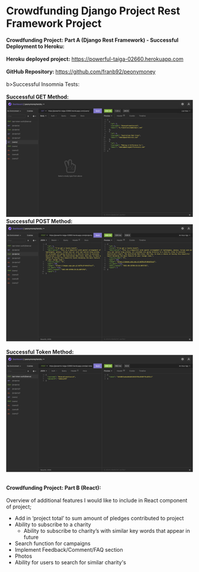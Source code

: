 # Crowdfunding Django Project Rest Framework Project

<b>Crowdfunding Project: Part A (Django Rest Framework) - Successful Deployment to Heroku:</b><br></br> 
<b>Heroku deployed project:</b> https://powerful-taiga-02660.herokuapp.com<br></br>
<b>GitHub Repository: </b>https://github.com/franb92/peonymoney<br></br>
b>Successful Insomnia Tests:</b><br></br>
<b>Successful GET Method: </b>![alt text](https://github.com/franb92/peonymoney/blob/524b1f95cf6783051b4d08724dd05295fccc4de8/Submissionscreenshots/SuccessfulGETmethod.jpg?raw=true)
<b>Successful POST Method: </b>![alt text](https://github.com/franb92/peonymoney/blob/0393db3c0c7fd2b54cbb32f07ccc737dc1889a89/Submissionscreenshots/SuccessfulPOSTmethod.jpg?raw=true)<br></br>
<b>Successful Token Method: </b>![alt text](https://github.com/franb92/peonymoney/blob/e307929eebf7e6157a1eda00e0460ec1025aa62b/Submissionscreenshots/SuccessfulTokenMethod?raw=true)<br></br>


<b>Crowdfunding Project: Part B (React):</b><br></br>
Overview of additional features I would like to include in React component of project;
- Add in ‘project total’ to sum amount of pledges contributed to project
- Ability to subscribe to a charity
    - Ability to subscribe to charity’s with similar key words that appear in future
- Search function for campaigns
- Implement Feedback/Comment/FAQ section
- Photos
- Ability for users to search for similar charity's 